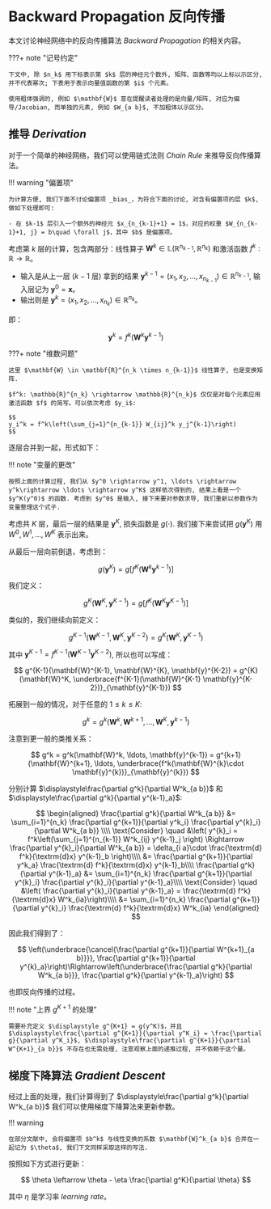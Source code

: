 # Backward Propagation 反向传播

本文讨论神经网络中的反向传播算法 _Backward Propagation_ 的相关内容。

???+ note "记号约定"

    下文中, 除 $n_k$ 用下标表示第 $k$ 层的神经元个数外, 矩阵、函数等均以上标以示区分, 并不代表幂次; 下表用于表示向量值函数的第 $i$ 个元素。

    使用粗体强调的, 例如 $\mathbf{W}$ 意在提醒读者处理的是向量/矩阵, 对应为偏导/Jacobian, 而单独的元素, 例如 $W_{a b}$, 不加粗体以示区分。

## 推导 _Derivation_

对于一个简单的神经网络，我们可以使用链式法则 _Chain Rule_ 来推导反向传播算法。

!!! warning "偏置项"

    为计算方便, 我们下面不讨论偏置项 _bias_，为符合下面的讨论, 对含有偏置项的层 $k$, 做如下处理即可:

    - 在 $k-1$ 层引入一个额外的神经元 $x_{n_{k-1}+1} = 1$，对应的权重 $W_{n_{k-1}+1, j} = b\quad \forall j$，其中 $b$ 是偏置项。

考虑第 $k$ 层的计算，包含两部分：线性算子 $\mathbf{W}^k \in \mathbb{L}\left(\mathbb{R}^{n_{k-1}}, \mathbb{R}^{n_k}\right)$ 和激活函数 $f^k: \mathbb{R}\rightarrow \mathbb{R}$。

-   输入是从上一层 ($k-1$ 层) 拿到的结果 $\mathbf{y}^{k-1} = (x_1, x_2, \ldots, x_{n_{k-1}}) \in \mathbb{R}^{n_{k-1}}$, 输入层记为 $\mathbf{y}^0=\mathbf{x}$。
-   输出则是 $\mathbf{y}^k = (x_1, x_2, \ldots, x_{n_k}) \in \mathbb{R}^{n_k}$。

即：

$$
\mathbf{y}^k = f^k\left(\mathbf{W}^k \mathbf{y}^{k-1}\right)
$$

???+ note "维数问题"

    这里 $\mathbf{W} \in \mathbf{R}^{n_k \times n_{k-1}}$ 线性算子, 也是变换矩阵.

    $f^k: \mathbb{R}^{n_k} \rightarrow \mathbb{R}^{n_k}$ 仅仅是对每个元素应用激活函数 $f$ 的简写。可以依次考虑 $y_i$:

    $$
    y_i^k = f^k\left(\sum_{j=1}^{n_{k-1}} W_{ij}^k y_j^{k-1}\right)
    $$

逐层合并到一起，形式如下：

!!! note "变量的更改"

    按照上面的计算过程, 我们从 $y^0 \rightarrow y^1, \ldots \rightarrow y^k\rightarrow \ldots \rightarrow y^K$ 这样依次得到的, 结果上看是一个 $y^K(y^0)$ 的函数. 考虑到 $y^0$ 是输入, 接下来要对参数求导, 我们重新以参数作为变量整理这个式子.

考虑共 $K$ 层，最后一层的结果是 $\mathbf{y}^K$, 损失函数是 $g(\cdot)$. 我们接下来尝试把 $g(\mathbf{y}^K)$ 用 $W^0, W^1, \ldots, W^K$ 表示出来。

从最后一层向前倒退，考虑到：

$$
g(\mathbf{y}^K) = g\left[f^K\left(\mathbf{W}^k \mathbf{y}^{k-1}\right)\right]
$$

我们定义：

$$
g^{K}(\mathbf{W}^K, \mathbf{y}^{K-1}) = g\left[f^K\left(\mathbf{W}^K \mathbf{y}^{K-1}\right)\right]
$$

类似的，我们继续向前定义：

$$
g^{K-1}(\mathbf{W}^{K-1}, \mathbf{W}^{K}, \mathbf{y}^{K-2}) = g^{K}(\mathbf{W}^K, \mathbf{y}^{K-1})
$$

其中 $\mathbf{y}^{K-1}=f^{K-1}\left(\mathbf{W}^{K-1} \mathbf{y}^{K-2}\right)$, 所以也可以写成：

$$
g^{K-1}(\mathbf{W}^{K-1}, \mathbf{W}^{K}, \mathbf{y}^{K-2}) = g^{K}(\mathbf{W}^K, \underbrace{f^{K-1}(\mathbf{W}^{K-1} \mathbf{y}^{K-2})}_{\mathbf{y}^{K-1}})
$$

拓展到一般的情况，对于任意的 $1\leq k\leq K$:

$$
g^k = g^k(\mathbf{W}^k, \mathbf{W}^{k+1}, \ldots, \mathbf{W}^{K}, \mathbf{y}^{k-1})
$$

注意到更一般的类推关系：

$$
g^k = g^k(\mathbf{W}^k, \ldots, \mathbf{y}^{k-1}) = g^{k+1}(\mathbf{W}^{k+1}, \ldots, \underbrace{f^k(\mathbf{W}^{k}\cdot \mathbf{y}^{k})}_{\mathbf{y}^{k}})
$$

分别计算 $\displaystyle\frac{\partial g^k}{\partial W^k_{a b}}$ 和 $\displaystyle\frac{\partial g^k}{\partial y^{k-1}_a}$:

$$
\begin{aligned}
\frac{\partial g^k}{\partial W^k_{a b}} &= \sum_{i=1}^{n_k} \frac{\partial g^{k+1}}{\partial y^k_i} \frac{\partial y^{k}_i}{\partial W^k_{a b}} \\\\
\text{Consider} \quad &\left(
    y^{k}_i = f^k\left(\sum_{j=1}^{n_{k-1}} W^k_{ij} y^{k-1}_j
\right) \Rightarrow \frac{\partial y^{k}_i}{\partial W^k_{a b}} = \delta_{i a}\cdot \frac{\textrm{d} f^k}{\textrm{d}x} y^{k-1}_b \right)\\\\
&= \frac{\partial g^{k+1}}{\partial y^k_a} \frac{\textrm{d} f^k}{\textrm{d}x} y^{k-1}_b\\\\
\frac{\partial g^k}{\partial y^{k-1}_a} &= \sum_{i=1}^{n_k} \frac{\partial g^{k+1}}{\partial y^{k}_i} \frac{\partial y^{k}_i}{\partial y^{k-1}_a}\\\\
\text{Consider} \quad &\left(
    \frac{\partial y^{k}_i}{\partial y^{k-1}_a} = \frac{\textrm{d} f^k}{\textrm{d}x} W^k_{ia}\right)\\\\
&= \sum_{i=1}^{n_k} \frac{\partial g^{k+1}}{\partial y^{k}_i} \frac{\textrm{d} f^k}{\textrm{d}x} W^k_{ia}
\end{aligned}
$$

因此我们得到了：

$$
\left(\underbrace{\cancel{\frac{\partial g^{k+1}}{\partial W^{k+1}_{a b}}}}, \frac{\partial g^{k+1}}{\partial y^{k}_a}\right)\Rightarrow\left(\underbrace{\frac{\partial g^k}{\partial W^k_{a b}}}, \frac{\partial g^k}{\partial y^{k-1}_a}\right)
$$

也即反向传播的过程。

!!! note "上界 $g^{K+1}$ 的处理"

    需要补充定义 $\displaystyle g^{K+1} = g(y^K)$，并且 $\displaystyle\frac{\partial g^{K+1}}{\partial y^K_i} = \frac{\partial g}{\partial y^K_i}$, $\displaystyle\frac{\partial g^{K+1}}{\partial W^{K+1}_{a b}}$ 不存在也无需处理, 注意观察上面的递推过程, 并不依赖于这个量。

## 梯度下降算法 _Gradient Descent_

经过上面的处理，我们计算得到了 $\displaystyle\frac{\partial g^k}{\partial W^k_{a b}}$ 我们可以使用梯度下降算法来更新参数。

!!! warning

    在部分文献中, 会将偏置项 $b^k$ 与线性变换的系数 $\mathbf{W}^k_{a b}$ 合并在一起记为 $\theta$, 我们下文同样采取这样的写法.

按照如下方式进行更新：

$$
\theta \leftarrow \theta - \eta \frac{\partial g^K}{\partial \theta}
$$

其中 $\eta$ 是学习率 _learning rate_。
